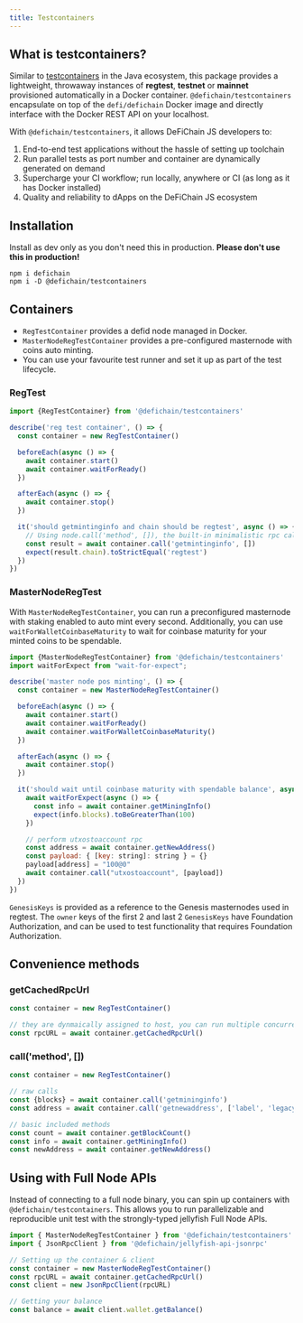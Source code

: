```yaml
---
title: Testcontainers
---
```


## What is testcontainers?

Similar to [testcontainers](https://www.testcontainers.org/) in the Java ecosystem, this package provides a lightweight,
throwaway instances of **regtest**, **testnet** or **mainnet** provisioned automatically in a Docker container.
`@defichain/testcontainers` encapsulate on top of the `defi/defichain` Docker image and directly interface with the
Docker REST API on your localhost.

With `@defichain/testcontainers`, it allows DeFiChain JS developers to:

1. End-to-end test applications without the hassle of setting up toolchain
2. Run parallel tests as port number and container are dynamically generated on demand
3. Supercharge your CI workflow; run locally, anywhere or CI (as long as it has Docker installed)
4. Quality and reliability to dApps on the DeFiChain JS ecosystem

## Installation

Install as dev only as you don't need this in production. **Please don't use this in production!**

```shell
npm i defichain
npm i -D @defichain/testcontainers
```

## Containers

* `RegTestContainer` provides a defid node managed in Docker.
* `MasterNodeRegTestContainer` provides a pre-configured masternode with coins auto minting.
* You can use your favourite test runner and set it up as part of the test lifecycle.

### RegTest

```ts
import {RegTestContainer} from '@defichain/testcontainers'

describe('reg test container', () => {
  const container = new RegTestContainer()

  beforeEach(async () => {
    await container.start()
    await container.waitForReady()
  })

  afterEach(async () => {
    await container.stop()
  })

  it('should getmintinginfo and chain should be regtest', async () => {
    // Using node.call('method', []), the built-in minimalistic rpc call
    const result = await container.call('getmintinginfo', [])
    expect(result.chain).toStrictEqual('regtest')
  })
})
```

### MasterNodeRegTest

With `MasterNodeRegTestContainer`, you can run a preconfigured masternode with staking enabled to auto mint every
second. Additionally, you can use `waitForWalletCoinbaseMaturity` to wait for coinbase maturity for your minted coins 
to be spendable.

```js
import {MasterNodeRegTestContainer} from '@defichain/testcontainers'
import waitForExpect from "wait-for-expect";

describe('master node pos minting', () => {
  const container = new MasterNodeRegTestContainer()

  beforeEach(async () => {
    await container.start()
    await container.waitForReady()
    await container.waitForWalletCoinbaseMaturity()
  })

  afterEach(async () => {
    await container.stop()
  })

  it('should wait until coinbase maturity with spendable balance', async () => {
    await waitForExpect(async () => {
      const info = await container.getMiningInfo()
      expect(info.blocks).toBeGreaterThan(100)
    })

    // perform utxostoaccount rpc
    const address = await container.getNewAddress()
    const payload: { [key: string]: string } = {}
    payload[address] = "100@0"
    await container.call("utxostoaccount", [payload])
  })
})
```

`GenesisKeys` is provided as a reference to the Genesis masternodes used in regtest. The `owner` keys of the first 2 and last 2 `GenesisKeys` have Foundation Authorization, and can be used to test functionality that requires Foundation Authorization.

## Convenience methods

### getCachedRpcUrl

```js
const container = new RegTestContainer()

// they are dynmaically assigned to host, you can run multiple concurrent tests!
const rpcURL = await container.getCachedRpcUrl()
```

### call('method', [])

```js
const container = new RegTestContainer()

// raw calls
const {blocks} = await container.call('getmininginfo')
const address = await container.call('getnewaddress', ['label', 'legacy'])

// basic included methods
const count = await container.getBlockCount()
const info = await container.getMiningInfo()
const newAddress = await container.getNewAddress()
```


## Using with Full Node APIs

Instead of connecting to a full node binary, you can spin up containers with `@defichain/testcontainers`.
This allows you to run parallelizable and reproducible unit test with the strongly-typed jellyfish Full Node APIs.

```js
import { MasterNodeRegTestContainer } from '@defichain/testcontainers'
import { JsonRpcClient } from '@defichain/jellyfish-api-jsonrpc'

// Setting up the container & client
const container = new MasterNodeRegTestContainer()
const rpcURL = await container.getCachedRpcUrl()
const client = new JsonRpcClient(rpcURL)

// Getting your balance
const balance = await client.wallet.getBalance()
```
